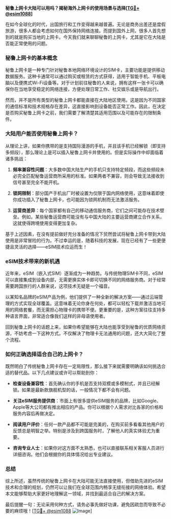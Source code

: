 **秘鲁上网卡大陆可以用吗？揭秘海外上网卡的使用场景与选择[[TG💪+ @esim1088](https://t.me/s/esim1088)]**

在如今全球化的时代，出国旅行和工作变得越来越普遍。无论是商务出差还是度假旅游，很多人都会考虑如何在国外保持网络连接。而提到国外上网，很多人首先想到的就是购买当地的上网卡。今天我们就来聊聊秘鲁的上网卡，尤其是它在大陆是否能正常使用的问题。

### 秘鲁上网卡的基本概念

秘鲁上网卡是一种专门针对秘鲁本地网络环境设计的SIM卡，主要功能是提供移动数据服务。这种卡通常可以通过购买或租赁的方式获得，适用于智能手机、平板电脑以及便携式Wi-Fi设备等。对于计划前往秘鲁的人来说，拥有这样一张卡可以确保你在当地享受稳定的网络连接，方便处理日常工作、社交娱乐或是导航出行。

然而，并不是所有类型的秘鲁上网卡都能直接在大陆地区使用。这是因为不同国家的通信标准和技术规格存在差异，这直接影响到设备能否正常工作。因此，在决定是否购买秘鲁上网卡之前，我们需要了解清楚其适用范围以及可能存在的限制条件。

### 大陆用户能否使用秘鲁上网卡？

从理论上讲，如果你携带的是支持国际漫游的手机，并且该手机已经解锁（即支持多频段），那么理论上是可以插入秘鲁上网卡并使用的。但是实际操作中却面临着诸多挑战：

1. **频率兼容性问题**：大多数中国大陆生产的手机只支持特定频段，而这些频段未必完全匹配秘鲁运营商所采用的标准。如果两者不兼容，则会导致无法接收到信号甚至完全不能开机。
   
2. **锁网限制**：部分国产手机出厂时被设置为仅限于国内网络使用，这意味着即使你成功插入了秘鲁上网卡，也可能因为锁网机制而无法激活服务。
   
3. **运营商差异**：每个国家都有自己的移动通信服务商，它们之间可能存在技术壁垒。例如，某些秘鲁运营商可能没有与中国大陆的主要运营商建立合作关系，这就使得跨境使用变得更加复杂。

基于上述因素，在没有提前做好充分准备的情况下贸然尝试将秘鲁上网卡带到大陆使用是非常冒险的行为。不过幸运的是，随着科技的发展，现在已经有了一些更便捷且灵活的选择——eSIM技术应运而生！

### eSIM技术带来的新机遇

近年来，eSIM（嵌入式SIM）逐渐成为一种趋势。与传统物理SIM卡不同，eSIM可以直接集成到设备内部，无需更换实体卡即可切换不同的网络服务商。对于经常需要跨国旅行的人群来说，这项技术无疑是一个福音。

以某知名品牌的eSIM产品为例，他们提供了一种全新的解决方案——通过云端管理的方式实现全球覆盖。这意味着无论你身在何处，都可以轻松下载并激活当地可用的网络套餐，而无需担心物理卡的携带不便。更重要的是，这种方案往往支持多种语言界面，非常适合像我们这样的非母语使用者。

回到秘鲁上网卡的话题上来，如果你希望能够在大陆也能享受到秘鲁的优质网络资源，不妨考虑一下这种方式。不仅解决了物理卡无法通用的问题，还大大简化了整个流程。

### 如何正确选择适合自己的上网卡？

既然明白了传统秘鲁上网卡存在一定局限性，那么接下来就需要明确该如何挑选合适的替代品。以下几点建议或许可以帮助到你：

- **检查设备兼容性**：首先确认你的手机是否支持双模或多模制式，并且已经解锁。如果是最新款旗舰机型的话，一般情况下都不会有问题。
  
- **关注eSIM服务提供商**：市面上有很多提供eSIM服务的品牌，比如Google、Apple等大公司都有推出相应的产品。你可以根据个人需求对比各家的价格和服务内容后再做决定。
  
- **阅读用户评价**：任何一款产品都不可能是完美的，在购买前多看看其他用户的反馈总是明智之举。特别是涉及到跨国服务时，了解他人的真实体验尤为重要。
  
- **咨询专业人士**：如果你对这方面不太熟悉，也可以直接联系相关客服人员进行详细咨询。他们会根据你的具体情况给出专业建议。

### 总结

综上所述，虽然传统的秘鲁上网卡在大陆可能无法直接使用，但借助先进的eSIM技术和合理的规划，仍然可以让我们在全球范围内畅享无缝衔接的网络体验。希望本文能够帮助大家更好地理解这一领域，并找到最适合自己的解决方案。

最后提醒一句：无论采用何种方式，请务必事先做好功课，避免因疏忽而导致不必要的麻烦哦！[[TG💪+ @esim1088](https://t.me/s/esim1088) ![Image](https://i.postimg.cc/4NQfJmqS/Snipaste-2025-05-13-00-14-12.png)]